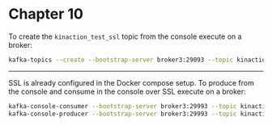 # Chapter 10

To create the `kinaction_test_ssl` topic from the console execute on a broker:

```bash
kafka-topics --create --bootstrap-server broker3:29093 --topic kinaction_test_ssl --partitions 2 --replication-factor 2
```

---

SSL is already configured in the Docker compose setup. To produce from the console and consume in the console over SSL execute on a broker:

```bash
kafka-console-consumer --bootstrap-server broker3:29993 --topic kinaction_test_ssl --consumer.config /kafka-in-action/chapter10/kinaction-ssl.properties
kafka-console-producer --bootstrap-server broker3:29993 --topic kinaction_test_ssl --producer.config /kafka-in-action/chapter10/kinaction-ssl.properties
```

